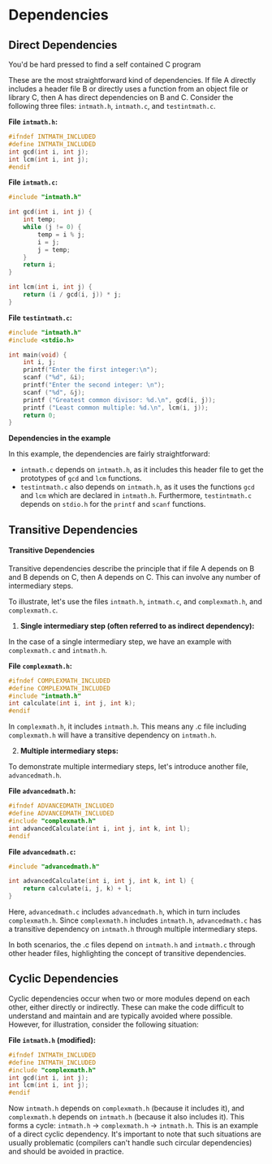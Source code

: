 # Dependencies



## Direct Dependencies

You'd be hard pressed to find a self contained C program

These are the most straightforward kind of dependencies. If file A directly includes a header file B or directly uses a function from an object file or library C, then A has direct dependencies on B and C. Consider the following three files: `intmath.h`, `intmath.c`, and `testintmath.c`.&#x20;

**File `intmath.h`:**

```c
#ifndef INTMATH_INCLUDED
#define INTMATH_INCLUDED
int gcd(int i, int j); 
int lcm(int i, int j);
#endif
```

**File `intmath.c`:**

```c
#include "intmath.h"

int gcd(int i, int j) {
    int temp;
    while (j != 0) {
        temp = i % j;
        i = j;
        j = temp;
    }
    return i;
}

int lcm(int i, int j) {
    return (i / gcd(i, j)) * j;
}
```

**File `testintmath.c`:**

```c
#include "intmath.h" 
#include <stdio.h>

int main(void) {
    int i, j;
    printf("Enter the first integer:\n");
    scanf ("%d", &i);
    printf("Enter the second integer: \n");
    scanf ("%d", &j);
    printf ("Greatest common divisor: %d.\n", gcd(i, j));
    printf ("Least common multiple: %d.\n", lcm(i, j));
    return 0;
}
```

**Dependencies in the example**

In this example, the dependencies are fairly straightforward:

* `intmath.c` depends on `intmath.h`, as it includes this header file to get the prototypes of `gcd` and `lcm` functions.
* `testintmath.c` also depends on `intmath.h`, as it uses the functions `gcd` and `lcm` which are declared in `intmath.h`. Furthermore, `testintmath.c` depends on `stdio.h` for the `printf` and `scanf` functions.



## Transitive Dependencies

#### Transitive Dependencies

Transitive dependencies describe the principle that if file A depends on B and B depends on C, then A depends on C. This can involve any number of intermediary steps.

To illustrate, let's use the files `intmath.h`, `intmath.c`, and `complexmath.h`, and `complexmath.c`.

1. **Single intermediary step (often referred to as indirect dependency):**

In the case of a single intermediary step, we have an example with `complexmath.c` and `intmath.h`.

**File `complexmath.h`:**

```c
#ifndef COMPLEXMATH_INCLUDED
#define COMPLEXMATH_INCLUDED
#include "intmath.h"
int calculate(int i, int j, int k);
#endif
```

In `complexmath.h`, it includes `intmath.h`. This means any .c file including `complexmath.h` will have a transitive dependency on `intmath.h`.

2. **Multiple intermediary steps:**

To demonstrate multiple intermediary steps, let's introduce another file, `advancedmath.h`.

**File `advancedmath.h`:**

```c
#ifndef ADVANCEDMATH_INCLUDED
#define ADVANCEDMATH_INCLUDED
#include "complexmath.h"
int advancedCalculate(int i, int j, int k, int l);
#endif
```

**File `advancedmath.c`:**

```c
#include "advancedmath.h"

int advancedCalculate(int i, int j, int k, int l) {
    return calculate(i, j, k) + l;
}
```

Here, `advancedmath.c` includes `advancedmath.h`, which in turn includes `complexmath.h`. Since `complexmath.h` includes `intmath.h`, `advancedmath.c` has a transitive dependency on `intmath.h` through multiple intermediary steps.

In both scenarios, the .c files depend on `intmath.h` and `intmath.c` through other header files, highlighting the concept of transitive dependencies.

## Cyclic Dependencies

Cyclic dependencies occur when two or more modules depend on each other, either directly or indirectly. These can make the code difficult to understand and maintain and are typically avoided where possible. However, for illustration, consider the following situation:

**File `intmath.h` (modified):**

```c
#ifndef INTMATH_INCLUDED
#define INTMATH_INCLUDED
#include "complexmath.h"
int gcd(int i, int j); 
int lcm(int i, int j);
#endif
```

Now `intmath.h` depends on `complexmath.h` (because it includes it), and `complexmath.h` depends on `intmath.h` (because it also includes it). This forms a cycle: `intmath.h` -> `complexmath.h` -> `intmath.h`. This is an example of a direct cyclic dependency. It's important to note that such situations are usually problematic (compilers can't handle such circular dependencies) and should be avoided in practice.





